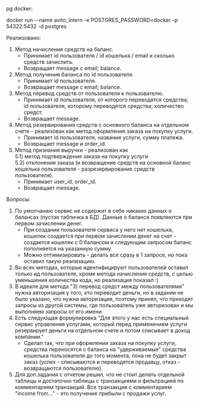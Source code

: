 pg docker:

docker run --name avito_intern -e POSTGRES_PASSWORD=docker -p 54322:5432 -d postgres

Реализовано:

1) Метод начисления средств на баланс.
    - Принимает id пользователя / id кошелька / email и сколько средств зачислить.
    - Возвращает message с email; balance.
2) Метод получения баланса по id пользователя.
    - Принимает id пользователя.
    - Возвращает message с email; balance.
3) Метод перевод средств от пользователя к пользователю.
    - Принимает id пользователя, от которого переводятся средства; id пользователя, которому переводятся средства;
      количество средст.
    - Возвращает message.
4) Метод резервирования средств с основного баланса на отдельном счете - реализован как метод оформления заказа на покупку услуги.
    - Принимает id пользователя, название услуги, сумму платежа.
    - Возвращает message и order_id.
5) Метод признания выручки - реализован как <br>
5.1) метод подтверждения заказа на покупку услуги <br>
5.2) отклонения заказа (и возвращение средств на основной баланс кошелька пользователя - разрезервирование средств пользователя).
    - Принимает user_id, order_id.
    - Возвращает message.

Вопросы:

1) По умолчанию сервис не содержит в себе никаких данных о балансах (пустая табличка в БД). Данные о балансе появляются
   при первом зачислении денег.
    - При создании пользователя сервиса у него нет кошелька, кошелек создается при первом зачислении денег на счет -
      создается кошелек с 0 балансом и следующим запросом баланс пополняется на указанную сумму.
    - Можно оптимизировать - делать все сразу в 1 запросе, но пока оставил такую реализацию.
2) Во всех методах, которые идентифицируют пользователей оставил только ид пользователя, кроме метода начисления
   средств, с целью уменьшения количества кода, но реализация показал :)
3) В идеале для метода "3) перевод средст между пользователями" нужна авторизация у того, кто переводит деньги, но в
   задании
   не было указано, что нужна авторизация, поэтому принял, что приходят запросы из другой системы, где пользователь уже
   авторизован и мы выполняем запросы от его имени.
4) Есть следующая формулировка "Для этого у нас есть специальный сервис управления услугами, который перед применением
   услуги резервирует деньги на отдельном счете и потом списывает в доход компании."
    - Сделал так, что при оформлении заказа на покупку услуги, средства переносятся с баланса на "удерживаемые" средства
      кошелька пользователя до того момента, пока не будет закрыт заказ (успех - списываются и переводятся продавцу, отказ -
      возвращаются пользователю).
5) Для доп.задания с отчетом решил, что не стоит делать отдельной таблицы и достаточно таблицы с транзакциями и
   фильтрацией по комментариям транзакций. Все транзакции с комментарием "income from..." - это получение прибыли с продажи услуг.
